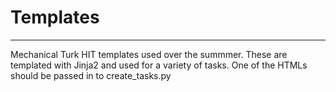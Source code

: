 # Templates
----------

Mechanical Turk HIT templates used over the summmer. These are templated with Jinja2 and used for a variety of tasks. One of the HTMLs should be passed in to create_tasks.py
